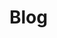 # Blog

<script setup>
  import ArticleCard from '/components/ArticleCard.vue'
  import { posts } from './posts.js'
</script>

<div v-for="(article, index) in posts" :key="index">
  <ArticleCard
    :articleTitle="article.articleTitle"
    :excerpt="''"
    :image="article.img"
    :author="article.author"
    :href="article.href"
    :date="(new Date(article.date)).toLocaleDateString()" />
</div>
